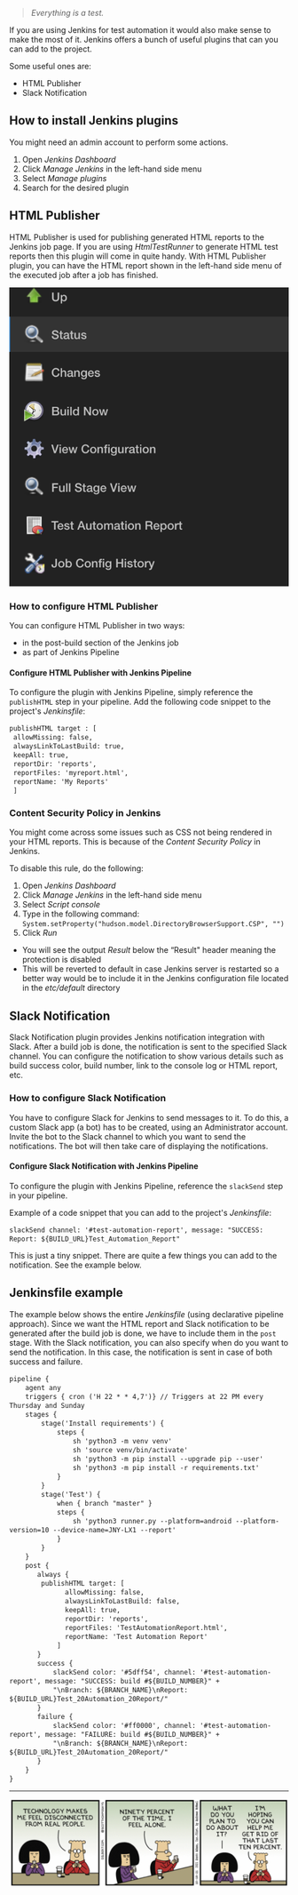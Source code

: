 > *Everything is a test.*

If you are using Jenkins for test automation it would also make sense to make the most of it. Jenkins offers a bunch of useful plugins that can you can add to the project.

Some useful ones are:

- HTML Publisher
- Slack Notification


## How to install Jenkins plugins

You might need an admin account to perform some actions.

1. Open *Jenkins Dashboard*
2. Click *Manage Jenkins* in the left-hand side menu
3. Select *Manage plugins*
4. Search for the desired plugin


<h2>HTML Publisher</h2>

HTML Publisher is used for publishing generated HTML reports to the Jenkins job page. If you are using *HtmlTestRunner* to generate HTML test reports then this plugin will come in quite handy. 
With HTML Publisher plugin, you can have the HTML report shown in the left-hand side menu of the executed job after a job has finished.

![jenkins_plugins_html_publisher.png](/img/jenkins_plugins_html_publisher.png)


<h3> How to configure HTML Publisher </h3>

You can configure HTML Publisher in two ways:

- in the post-build section of the Jenkins job
- as part of Jenkins Pipeline


<h4> Configure HTML Publisher with Jenkins Pipeline </h4>

To configure the plugin with Jenkins Pipeline, simply reference the ```publishHTML``` step in your pipeline. 
Add the following code snippet to the project's *Jenkinsfile*:

```
publishHTML target : [
 allowMissing: false,
 alwaysLinkToLastBuild: true,
 keepAll: true,
 reportDir: 'reports',
 reportFiles: 'myreport.html',
 reportName: 'My Reports'
 ]
```


### Content Security Policy in Jenkins

You might come across some issues such as CSS not being rendered in your HTML reports. This is because of the *Content Security Policy* in Jenkins.

To disable this rule, do the following:

1. Open *Jenkins Dashboard* 
2. Click *Manage Jenkins* in the left-hand side menu
3. Select *Script console*
4. Type in the following command: ```System.setProperty("hudson.model.DirectoryBrowserSupport.CSP", "")```
5. Click *Run*
 - You will see the output *Result* below the “Result" header meaning the protection is disabled
 - This will be reverted to default in case Jenkins server is restarted so a better way would be to include it in the Jenkins configuration file located in the *etc/default* directory
 

## Slack Notification

Slack Notification plugin provides Jenkins notification integration with Slack. After a build job is done, the notification is sent to the specified Slack channel. You can configure the notification to show various details such as build success color, build number, link to the console log or HTML report, etc.


### How to configure Slack Notification

You have to configure Slack for Jenkins to send messages to it. To do this, a custom Slack app (a bot) has to be created, using an Administrator account.
Invite the bot to the Slack channel to which you want to send the notifications. The bot will then take care of displaying the notifications.


#### Configure Slack Notification with Jenkins Pipeline

To configure the plugin with Jenkins Pipeline, reference the ```slackSend``` step in your pipeline.

Example of a code snippet that you can add to the project's *Jenkinsfile*:

```
slackSend channel: '#test-automation-report', message: "SUCCESS: Report: ${BUILD_URL}Test_Automation_Report"
```

This is just a tiny snippet. There are quite a few things you can add to the notification. See the example below.


## Jenkinsfile example

The example below shows the entire *Jenkinsfile* (using declarative pipeline approach). 
Since we want the HTML report and Slack notification to be generated after the build job is done, we have to include them in the ```post``` stage.
With the Slack notification, you can also specify when do you want to send the notification. In this case, the notification is sent in case of both success and failure.

```
pipeline {
    agent any
    triggers { cron ('H 22 * * 4,7')} // Triggers at 22 PM every Thursday and Sunday
    stages {
        stage('Install requirements') {
            steps {
                sh 'python3 -m venv venv'
                sh 'source venv/bin/activate'
                sh 'python3 -m pip install --upgrade pip --user'
                sh 'python3 -m pip install -r requirements.txt'
            }
        }
        stage('Test') {
          	when { branch "master" }
            steps {
              	sh 'python3 runner.py --platform=android --platform-version=10 --device-name=JNY-LX1 --report'
            }
        }
    }
    post {
       always {
        publishHTML target: [
              allowMissing: false,
              alwaysLinkToLastBuild: false,
              keepAll: true,
              reportDir: 'reports',
              reportFiles: 'TestAutomationReport.html',
              reportName: 'Test Automation Report'
            ]
       }
       success {
           slackSend color: '#5dff54', channel: '#test-automation-report', message: "SUCCESS: build #${BUILD_NUMBER}" +
           "\nBranch: ${BRANCH_NAME}\nReport: ${BUILD_URL}Test_20Automation_20Report/"
       }
       failure {
           slackSend color: '#ff0000', channel: '#test-automation-report', message: "FAILURE: build #${BUILD_NUMBER}" +
           "\nBranch: ${BRANCH_NAME}\nReport: ${BUILD_URL}Test_20Automation_20Report/"
       }
    }
}
```


---


![dilbert_jenkins_plugins.png](/img/dilbert_jenkins_plugins.png)